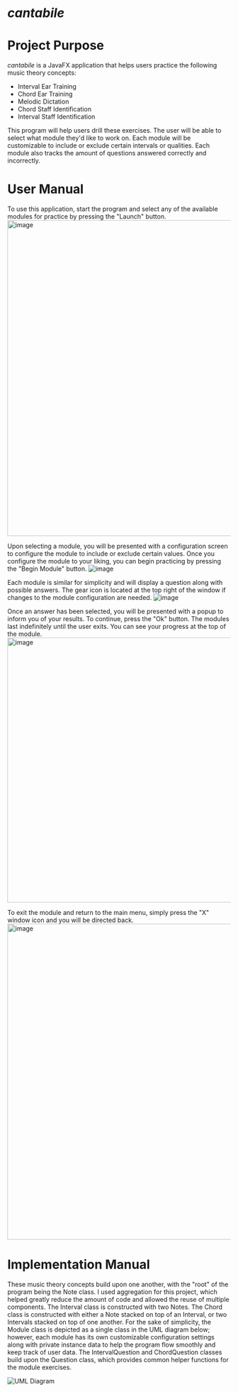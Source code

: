 # _cantabile_

# Project Purpose
_cantabile_ is a JavaFX application that helps users practice the following music theory concepts:
  + Interval Ear Training
  + Chord Ear Training
  + Melodic Dictation
  + Chord Staff Identification
  + Interval Staff Identification

This program will help users drill these exercises. The user will be able to select what module they'd like to work on. Each module will be customizable to include or exclude certain intervals or qualities. Each module also tracks the amount of questions answered correctly and incorrectly.

# User Manual
To use this application, start the program and select any of the available modules for practice by pressing the "Launch" button.
<img width="712" alt="image" src="https://github.com/user-attachments/assets/58799efb-f428-4da4-a6af-9970c8507355" />

Upon selecting a module, you will be presented with a configuration screen to configure the module to include or exclude certain values.
Once you configure the module to your liking, you can begin practicing by pressing the "Begin Module" button.
![image](https://github.com/user-attachments/assets/0b36db15-27cd-43ae-8e54-a04dce01dab6)

Each module is similar for simplicity and will display a question along with possible answers.
The gear icon is located at the top right of the window if changes to the module configuration are needed.
![image](https://github.com/user-attachments/assets/e8136f40-d428-461f-a8fe-57abb1868449)

Once an answer has been selected, you will be presented with a popup to inform you of your results.
To continue, press the "Ok" button. The modules last indefinitely until the user exits. You can see your progress at the top of the module.
<img width="597" alt="image" src="https://github.com/user-attachments/assets/dacf881b-3e94-4f02-9c4a-c0d6fb6840da" />

To exit the module and return to the main menu, simply press the "X" window icon and you will be directed back.
<img width="712" alt="image" src="https://github.com/user-attachments/assets/58799efb-f428-4da4-a6af-9970c8507355" />

# Implementation Manual
These music theory concepts build upon one another, with the "root" of the program being the Note class. I used aggregation for this project, which helped greatly reduce the amount of code and allowed the reuse of multiple components. The Interval class is constructed with two Notes. The Chord class is constructed with either a Note stacked on top of an Interval, or two Intervals stacked on top of one another. For the sake of simplicity, the Module class is depicted as a single class in the UML diagram below; however, each module has its own customizable configuration settings along with private instance data to help the program flow smoothly and keep track of user data. The IntervalQuestion and ChordQuestion classes build upon the Question class, which provides common helper functions for the module exercises. 

![UML Diagram](https://www.mermaidchart.com/raw/0ea6ece4-49a3-4e8b-8c82-1877893ba068?theme=light&version=v0.1&format=svg)


